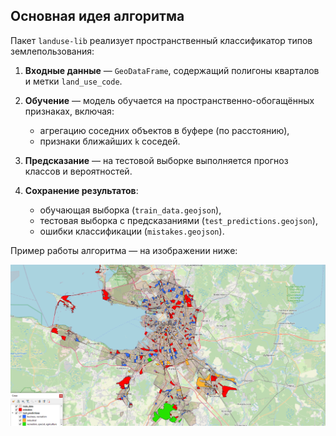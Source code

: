 ## Основная идея алгоритма

Пакет `landuse-lib` реализует пространственный классификатор типов землепользования:

1. **Входные данные** — `GeoDataFrame`, содержащий полигоны кварталов и метки `land_use_code`.
2. **Обучение** — модель обучается на пространственно-обогащённых признаках, включая:

   * агрегацию соседних объектов в буфере (по расстоянию),
   * признаки ближайших `k` соседей.
3. **Предсказание** — на тестовой выборке выполняется прогноз классов и вероятностей.
4. **Сохранение результатов**:

   * обучающая выборка (`train_data.geojson`),
   * тестовая выборка с предсказаниями (`test_predictions.geojson`),
   * ошибки классификации (`mistakes.geojson`).

Пример работы алгоритма — на изображении ниже:

![Пример классификации](pictures/example.png)
